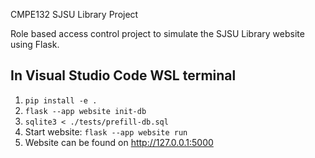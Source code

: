CMPE132 SJSU Library Project

Role based access control project to simulate the SJSU Library website using Flask. 

## In Visual Studio Code WSL terminal
1. `pip install -e .`
2. `flask --app website init-db`
3. `sqlite3 < ./tests/prefill-db.sql`
4. Start website: `flask --app website run`
5. Website can be found on http://127.0.0.1:5000

